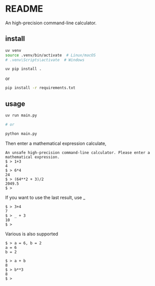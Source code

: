# README

An high-precision command-line calculator. 

## install 

```bash
uv venv
source .venv/bin/activate  # Linux/macOS
# .venv\Scripts\activate  # Windows

uv pip install . 
```

or

```bash
pip install -r requirements.txt
```

## usage

```bash
uv run main.py

# or

python main.py
```

Then enter a mathematical expression calculate, 

```
An unsafe high-precision command-line calculator. Please enter a mathematical expression.
$ > 1+3
4
$ > 6*4
24
$ > (64**2 + 3)/2
2049.5
$ > 
```

If you want to use the last result, use _

```
$ > 3+4
7
$ > _ + 3
10
$ >  
```

Various is also supported

```
$ > a = 6, b = 2
a = 6
b = 2

$ > a + b
8
$ > b**3
8
$ > 
```